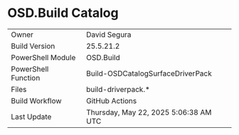 ﻿# OSD.Build Catalog

| | |
|-|-|
| Owner | David Segura |
| Build Version | 25.5.21.2 |
| PowerShell Module | OSD.Build |
| PowerShell Function | Build-OSDCatalogSurfaceDriverPack |
| Files | build-driverpack.* |
| Build Workflow | GitHub Actions |
| Last Update | Thursday, May 22, 2025 5:06:38 AM UTC |
